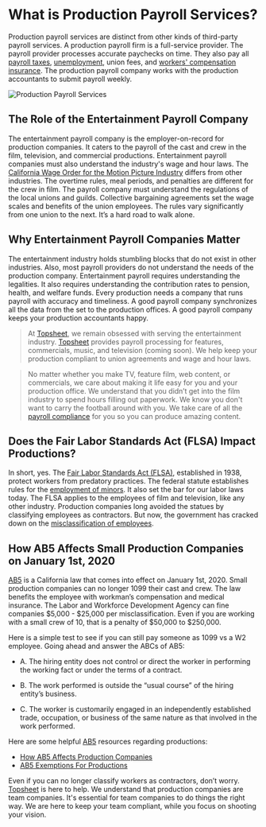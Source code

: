 # What is Production Payroll Services? 

Production payroll services are distinct from other kinds of third-party payroll services. A production payroll firm is a full-service provider. The payroll provider processes accurate paychecks on time. They also pay all [payroll taxes](https://taxfoundation.org/what-are-payroll-taxes-and-who-pays-them/), [unemployment](https://www.edd.ca.gov/unemployment/), union fees, and [workers' compensation insurance](https://www.dol.gov/general/topic/workcomp).  The production payroll company works with the production accountants to submit payroll weekly.

![Production Payroll Services](https://github.com/topsheet/blog/blob/master/imgs/chapter-1/numbers.jpg?raw=true)

## The Role of the Entertainment Payroll Company

The entertainment payroll company is the employer-on-record for production companies. It caters to the payroll of the cast and crew in the film, television, and commercial productions. Entertainment payroll companies must also understand the industry's wage and hour laws. The [California Wage Order for the Motion Picture Industry](https://www.dir.ca.gov/IWC/IWCArticle12.pdf) differs from other industries. The overtime rules, meal periods, and penalties are different for the crew in film. The payroll company must understand the regulations of the local unions and guilds. Collective bargaining agreements set the wage scales and benefits of the union employees. The rules vary significantly from one union to the next. It’s a hard road to walk alone. 

## Why Entertainment Payroll Companies Matter

The entertainment industry holds stumbling blocks that do not exist in other industries. Also, most payroll providers do not understand the needs of the production company. Entertainment payroll requires understanding the legalities. It also requires understanding the contribution rates to pension, health, and welfare funds. Every production needs a company that runs payroll with accuracy and timeliness. A good payroll company synchronizes all the data from the set to the production offices.  A good payroll company keeps your production accountants happy. 

> At [Topsheet](https://topsheet.io), we remain obsessed with serving the entertainment industry. [Topsheet](https://topsheet.io) provides payroll processing for features, commercials, music, and television (coming soon). We help keep your production compliant to union agreements and wage and hour laws. 
	
> No matter whether you make TV, feature film, web content, or commercials, we care about making it life easy for you and your production office. We understand that you didn’t get into the film industry to spend hours filling out paperwork. We know you don't want to carry the football around with you. We take care of all the [payroll compliance](https://www.americanpayroll.org/compliance/compliance-overview) for you so you can produce amazing content. 

## Does the Fair Labor Standards Act (FLSA) Impact Productions?

In short, yes. The [Fair Labor Standards Act (FLSA)](https://ofm.wa.gov/state-human-resources/compensation-job-classes/compensation-administration/fair-labor-standards-act-flsa), established in 1938, protect workers from predatory practices. The federal statute establishes rules for the [employment of minors](https://www.dol.gov/general/topic/youthlabor/agerequirements). It also set the bar for our labor laws today. The FLSA applies to the employees of film and television, like any other industry. Production companies long avoided the statues by  classifying employees as contractors. But now, the government has cracked down on the [misclassification of employees](http://www.ncsl.org/research/labor-and-employment/employee-misclassification-resources.aspx). 

## How AB5 Affects Small Production Companies on January 1st, 2020

[AB5](https://leginfo.legislature.ca.gov/faces/billTextClient.xhtml?bill_id=201920200AB5) is a California law that comes into effect on January 1st, 2020. Small production companies can no longer 1099 their cast and crew. The law benefits the employee with workman’s compensation and medical insurance. The Labor and Workforce Development Agency can fine companies $5,000 - $25,000 per misclassification. Even if you are working with a small crew of 10, that is a penalty of $50,000 to $250,000. 

Here is a simple test to see if you can still pay someone as 1099 vs a W2 employee. Going ahead and answer the ABCs of AB5:

+ A. The hiring entity does not control or direct the worker in performing the working fact or under the terms of a contract.

+ B. The work performed is outside the “usual course” of the hiring entity’s business.

+ C. The worker is customarily engaged in an independently established trade, occupation, or business of the same nature as that involved in the work performed.

Here are some helpful [AB5](https://leginfo.legislature.ca.gov/faces/billTextClient.xhtml?bill_id=201920200AB5) resources regarding productions:

- [How AB5 Affects Production Companies](https://topsheet.io/blog/everything-productions-need-to-know-ab5-law)
- [AB5 Exemptions For Productions](https://topsheet.io/blog/ab5-exemptions-abc-production)

Even if you can no longer classify workers as contractors, don’t worry. [Topsheet](https://topsheet.io) is here to help. We understand that production companies are team companies. It's essential for team companies to do things the right way. We are here to keep your team compliant, while you focus on shooting your vision. 
